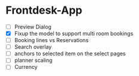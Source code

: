 # Frontdesk-App

- [ ] Preview Dialog
- [x] Fixup the model to support multi room bookings 
- [ ] Booking lines vs Reservations
- [ ] Search overlay
- [ ] anchors to selected item on the select pages
- [ ] planner scaling
- [ ] Currency